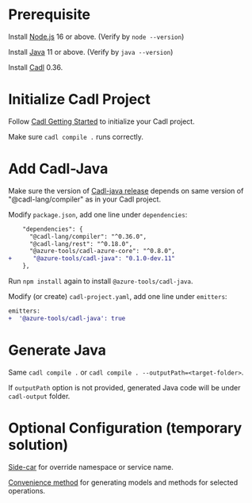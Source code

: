 # Prerequisite

Install [Node.js](https://nodejs.org/en/download/) 16 or above. (Verify by `node --version`)

Install [Java](https://docs.microsoft.com/java/openjdk/download) 11 or above. (Verify by `java --version`)

Install [Cadl](https://github.com/microsoft/cadl/) 0.36. 

# Initialize Cadl Project

Follow [Cadl Getting Started](https://github.com/microsoft/cadl/#using-node--npm) to initialize your Cadl project.

Make sure `cadl compile .` runs correctly.

# Add Cadl-Java

Make sure the version of [Cadl-java release](https://github.com/Azure/autorest.java/releases) depends on same version of "@cadl-lang/compiler" as in your Cadl project.

Modify `package.json`, add one line under `dependencies`:
```diff
    "dependencies": {
      "@cadl-lang/compiler": "^0.36.0",
      "@cadl-lang/rest": "^0.18.0",
      "@azure-tools/cadl-azure-core": "^0.8.0",
+      "@azure-tools/cadl-java": "0.1.0-dev.11"
    },
```

Run `npm install` again to install `@azure-tools/cadl-java`.

Modify (or create) `cadl-project.yaml`, add one line under `emitters`:
```diff
emitters:
+  '@azure-tools/cadl-java': true
```

# Generate Java

Same `cadl compile .` or `cadl compile . --outputPath=<target-folder>`.

If `outputPath` option is not provided, generated Java code will be under `cadl-output` folder.

# Optional Configuration (temporary solution)

[Side-car](https://github.com/Azure/autorest.java/wiki/Cadl-to-Java#side-car-design-changes-expected) for override namespace or service name.

[Convenience method](https://github.com/Azure/autorest.java/wiki/Cadl-to-Java#models-for-convenience-method-design-changes-expected) for generating models and methods for selected operations.
